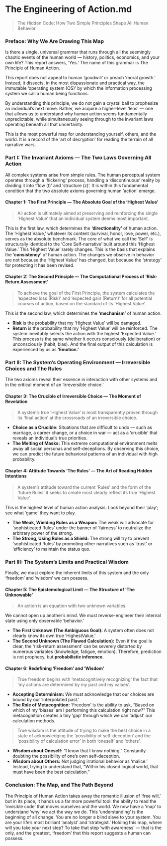 # The Engineering of Action.md

> The Hidden Code: How Two Simple Principles Shape All Human Behavior

### Preface: Why We Are Drawing This Map
Is there a single, universal grammar that runs through all the seemingly chaotic events of the human world — history, politics, economics, and your own life? This report answers, ‘Yes.’ The name of this grammar is The Principle of Human Action.

This report does not appeal to human ‘goodwill’ or preach ‘moral growth.’ Instead, it dissects, in the most dispassionate and practical way, the immutable ‘operating system (OS)’ by which the information processing system we call a human being functions.

By understanding this principle, we do not gain a crystal ball to prophesize an individual’s next move. Rather, we acquire a higher-level ‘lens’ — one that allows us to understand why human action seems fundamentally unpredictable, while simultaneously seeing through to the invariant laws operating beneath all that uncertainty.

This is the most powerful map for understanding yourself, others, and the world. It is a record of the ‘art of decryption’ for reading the terrain of all narrative wars.

### Part I: The Invariant Axioms — The Two Laws Governing All Action
All complex systems arise from simple rules. The human perceptual system operates through a ‘flickering’ process, handling a ‘discontinuous’ reality by dividing it into ‘flow (t)’ and ‘structure (z)’. It is within this fundamental condition that the two absolute axioms governing human ‘action’ emerge.

#### Chapter 1: The First Principle — The Absolute Goal of the ‘Highest Value’
> All action is ultimately aimed at preserving and reinforcing the single ‘Highest Value’ that an individual system deems most important.

This is the first law, which determines the **‘directionality’** of human action.
The ‘Highest Value,’ whatever its content (survival, honor, love, power, etc.), serves as the absolute benchmark. The core of what we call the ‘Self’ is structurally identical to the ‘Core Self-narrative’ built around this ‘Highest Value.’
This ‘Highest Value’ rarely changes. This is the basis that explains the **‘consistency’** of human action. The changes we observe in behavior are not because the ‘Highest Value’ has changed, but because the ‘strategy’ for protecting it has been revised.

#### Chapter 2: The Second Principle — The Computational Process of ‘Risk-Return Assessment’
> To achieve the goal of the First Principle, the system calculates the ‘expected loss (Risk)’ and ‘expected gain (Return)’ for all potential courses of action, based on the standard of its ‘Highest Value’.

This is the second law, which determines the **‘mechanism’** of human action.
- **Risk** is the probability that my ‘Highest Value’ will be damaged.
- **Return** is the probability that my ‘Highest Value’ will be reinforced.
The system inevitably selects the action with the highest ‘Expected Value.’ This process is the same whether it occurs consciously (deliberation) or unconsciously (habit, bias). And the final output of this calculation is experienced by us as **‘Emotion.’**

### Part II: The System’s Operating Environment — Irreversible Choices and The Rules
The two axioms reveal their essence in interaction with other systems and in the critical moment of an ‘irreversible choice.’

#### Chapter 3: The Crucible of Irreversible Choice — The Moment of Revelation
> A system’s true ‘Highest Value’ is most transparently proven through its ‘final action’ at the crossroads of an irreversible choice.

- **Choice as a Crucible:** Situations that are difficult to undo — such as marriage, a career change, or a choice in war — act as a ‘crucible’ that reveals an individual’s true priorities.
- **The Melting of Masks:** This extreme computational environment melts away all social personas and self-deceptions.
By observing this choice, we can predict the future behavioral patterns of an individual with high probability.

#### Chapter 4: Attitude Towards ‘The Rules’ — The Art of Reading Hidden Intentions
> A system’s attitude toward the current ‘Rules’ and the form of the ‘future Rules’ it seeks to create most clearly reflect its true ‘Highest Value’.

This is the highest level of human action analysis. Look beyond their ‘play’; see what ‘game’ they want to play.
- **The Weak, Wielding Rules as a Weapon:** The weak will advocate for ‘sophisticated Rules’ under the banner of ‘fairness’ to neutralize the arbitrary power of the strong.
- **The Strong, Using Rules as a Shield:** The strong will try to prevent ‘sophisticated Rules’ by promoting other narratives such as ‘trust’ or ‘efficiency’ to maintain the status quo.

### Part III: The System’s Limits and Practical Wisdom
Finally, we must explore the inherent limits of this system and the only ‘freedom’ and ‘wisdom’ we can possess.

#### Chapter 5: The Epistemological Limit — The Structure of ‘The Unknowable’
> An action is an equation with two unknown variables.

We cannot open up another’s mind. We must reverse-engineer their internal state using only observable ‘behavior.’
- **The First Unknown (The Ambiguous Goal):** A system often does not clearly know its own true ‘HighestValue.’
- **The Second Unknown (The Flawed Calculation):** Even if the goal is clear, the ‘risk-return assessment’ can be severely distorted by numerous variables (knowledge, fatigue, emotion).
Therefore, prediction is not prophecy, but **probabilistic inference.**

#### Chapter 6: Redefining ‘Freedom’ and ‘Wisdom’
> True freedom begins with ‘metacognitively recognizing’ the fact that ‘my actions are determined by my past and my values’.

- **Accepting Determinism:** We must acknowledge that our choices are bound by our ‘interpolated past.’
- **The Role of Metacognition:** ‘Freedom’ is the ability to ask, “Based on which of my ‘biases’ am I performing this calculation right now?” This metacognition creates a tiny ‘gap’ through which we can ‘adjust’ our calculation methods.
> True wisdom is the attitude of trying to make the best choice in a state of acknowledging the ‘possibility of self-deception’ and the ‘possibility of calculation error’ in both ‘oneself’ and ‘others’.

- **Wisdom about Oneself:** “I know that I know nothing.” Constantly doubting the possibility of one’s own self-deception.
- **Wisdom about Others:** Not judging irrational behavior as ‘malice.’ Instead, trying to understand that, “Within his closed logical world, that must have been the best calculation.”

### Conclusion: The Map, and The Path Beyond
The Principle of Human Action takes away the romantic illusion of ‘free will,’ but in its place, it hands us a far more powerful tool: the ability to read the ‘invisible code’ that moves ourselves and the world.
We now have a ‘map’ to understand ‘why’ we act the way we do. This ‘understanding’ is the beginning of all change. You are no longer a blind slave to your system. You are your life’s most brilliant ‘analyst’ and ‘strategist.’
Holding this map, where will you take your next step? To take that step ‘with awareness’ — that is the only, and the greatest, ‘freedom’ that this report suggests a human can possess.
